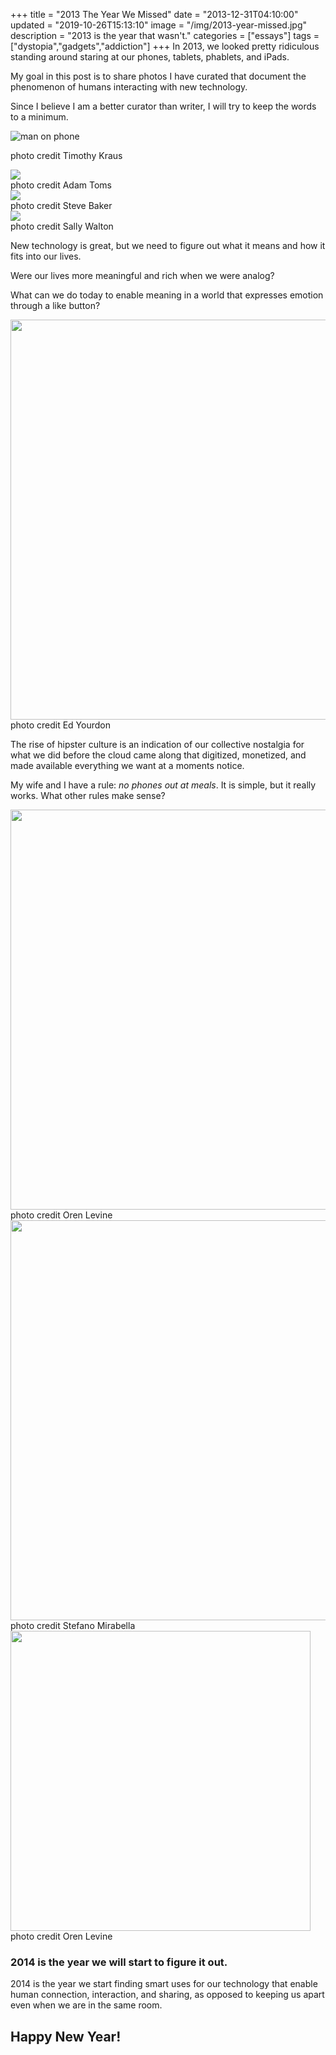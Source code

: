 +++
title = "2013 The Year We Missed"
date = "2013-12-31T04:10:00"
updated = "2019-10-26T15:13:10"
image = "/img/2013-year-missed.jpg"
description = "2013 is the year that wasn't."
categories = ["essays"]
tags = ["dystopia","gadgets","addiction"]
+++
In 2013, we looked pretty ridiculous standing around staring at our phones, tablets, phablets, and iPads.

My goal in this post is to share photos I have curated that document the phenomenon of humans interacting with new technology.

Since I believe I am a better curator than writer, I will try to keep the words to a minimum.

![man on phone](http://farm8.staticflickr.com/7238/7049846391_fd4cc6cb7c_b_d.jpg)
<p class="pcaption">photo credit Timothy Kraus</p>

<div><img class='protected' src="http://farm9.staticflickr.com/8527/8498642548_dc4a26274a_b_d.jpg"></div>
<div class="pcaption">photo credit Adam Toms</div>

<div><img class='protected' src="http://farm4.staticflickr.com/3834/10597478216_ced90d393e_b_d.jpg"></div>
<div class="pcaption">photo credit Steve Baker</div>

<div><img class='protected' src="http://farm6.staticflickr.com/5484/9281447839_b4313457e2_b_d.jpg" ></div>
<div class="pcaption">photo credit Sally Walton</div>

New technology is great, but we need to figure out what it means and how it fits into our lives.

Were our lives more meaningful and rich when we were analog?

What can we do today to enable meaning in a world that expresses emotion through a like button?

<div><img class='protected' src="http://farm4.staticflickr.com/3607/3564918558_7605a5930a_b_d.jpg" width="640"></div>
<div class="pcaption">photo credit Ed Yourdon</div>


The rise of hipster culture is an indication of our collective nostalgia for what we did before the cloud came along that digitized, monetized, and made available everything we want at a moments notice.

My wife and I have a rule: *no phones out at meals*. It is simple, but it really works. What other rules make sense?

<div><img class='protected' src="http://farm4.staticflickr.com/3154/2380627237_6a669f9314_b_d.jpg" width="640"></div>
<div class="pcaption">photo credit Oren Levine</div>

<div><img class='protected' src="http://farm9.staticflickr.com/8093/8413870690_0390f59a2d_b_d.jpg" width="640"></div>
<div class="pcaption">photo credit Stefano Mirabella</div>

<div><img class='protected' src="http://farm4.staticflickr.com/3500/3754271881_2f1436cf13_b_d.jpg" width="480"></div>
<div class="pcaption">photo credit Oren Levine</div>

### 2014 is the year we will start to figure it out.

2014 is the year we start finding smart uses for our technology that enable human connection, interaction, and sharing, as opposed to keeping us apart even when we are in the same room.

## Happy New Year!